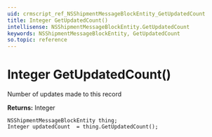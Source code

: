 ```yaml
---
uid: crmscript_ref_NSShipmentMessageBlockEntity_GetUpdatedCount
title: Integer GetUpdatedCount()
intellisense: NSShipmentMessageBlockEntity.GetUpdatedCount
keywords: NSShipmentMessageBlockEntity, GetUpdatedCount
so.topic: reference
---
```


# Integer GetUpdatedCount()

Number of updates made to this record

**Returns:** Integer

```crmscript
NSShipmentMessageBlockEntity thing;
Integer updatedCount  = thing.GetUpdatedCount();
```

